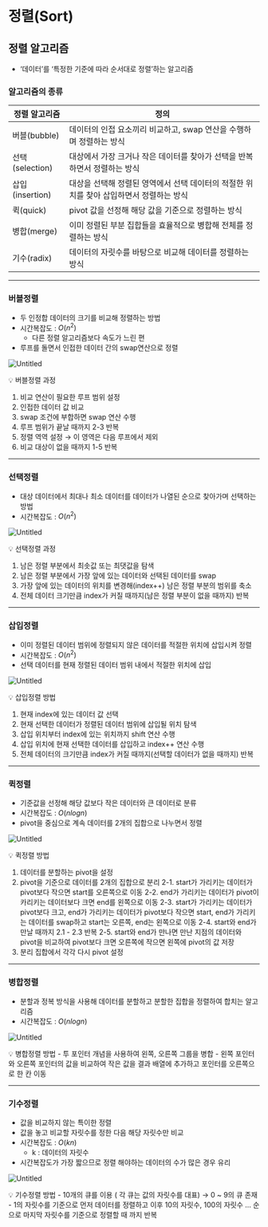 # 정렬(Sort)

## 정렬 알고리즘

- ‘데이터’를 ‘특정한 기준에 따라 순서대로 정렬’하는 알고리즘

### 알고리즘의 종류

| 정렬 알고리즘 | 정의 |
| --- | --- |
| 버블(bubble) | 데이터의 인접 요소끼리 비교하고, swap 연산을 수행하며 정렬하는 방식 |
| 선택(selection) | 대상에서 가장 크거나 작은 데이터를 찾아가 선택을 반복하면서 정렬하는 방식 |
| 삽입(insertion) | 대상을 선택해 정렬된 영역에서 선택 데이터의 적절한 위치를 찾아 삽입하면서 정렬하는 방식 |
| 퀵(quick) | pivot 값을 선정해 해당 값을 기준으로 정렬하는 방식 |
| 병합(merge) | 이미 정렬된 부분 집합들을 효율적으로 병합해 전체를 정렬하는 방식 |
| 기수(radix) | 데이터의 자릿수를 바탕으로 비교해 데이터를 정렬하는 방식 |

---

### 버블정렬

- 두 인정합 데이터의 크기를 비교해 정렬하는 방법
- 시간복잡도 : $O(n^2)$
    - 다른 정렬 알고리즘보다 속도가 느린 편
- 루프를 돌면서 인접한 데이터 간의 swap연산으로 정렬

![Untitled](img/Untitled.png)

<aside>
💡 버블정렬 과정

1. 비교 연산이 필요한 루프 범위 설정
2. 인접한 데이터 값 비교
3. swap 조건에 부합하면 swap 연산 수행
4. 루프 범위가 끝날 때까지 2-3 반복
5. 정렬 역역 설정 → 이 영역은 다음 루프에서 제외
6. 비교 대상이 없을 때까지 1-5 반복

</aside>

---

### 선택정렬

- 대상 데이터에서 최대나 최소 데이터를 데이터가 나열된 순으로 찾아가며 선택하는 방법
- 시간복잡도 : $O(n^2)$

![Untitled](img/Untitled%201.png)

<aside>
💡 선택정렬 과정

1. 남은 정렬 부분에서 최솟값 또는 최댓값을 탐색
2. 남은 정렬 부분에서 가장 앞에 있는 데이터와 선택된 데이터를 swap
3. 가장 앞에 있는 데이터의 위치를 변경해(index++) 남은 정렬 부분의 범위를 축소
4. 전체 데이터 크기만큼 index가 커질 때까지(남은 정렬 부분이 없을 때까지) 반복

</aside>

---

### 삽입정렬

- 이미 정렬된 데이터 범위에 정렬되지 않은 데이터를 적절한 위치에 삽입시켜 정렬
- 시간복잡도 : $O(n^2)$
- 선택 데이터를 현재 정렬된 데이터 범위 내에서 적절한 위치에 삽입

![Untitled](img/Untitled%202.png)

<aside>
💡 삽입정렬 방법

1. 현재 index에 있는 데이터 값 선택
2. 현재 선택한 데이터가 정렬된 데이터 범위에 삽입될 위치 탐색
3. 삽입 위치부터 index에 있는 위치까지 shift 연산 수행
4. 삽입 위치에 현재 선택한 데이터를 삽입하고 index++ 연산 수행
5. 전체 데이터의 크기만큼 index가 커질 때까지(선택할 데이터가 없을 때까지) 반복

</aside>

---

### 퀵정렬

- 기준값을 선정해 해당 값보다 작은 데이터와 큰 데이터로 분류
- 시간복잡도 : $O(nlogn)$
- pivot을 중심으로 계속 데이터를 2개의 집합으로 나누면서 정렬

![Untitled](img/Untitled%203.png)

<aside>
💡 퀵정렬 방법

1. 데이터를 분할하는 pivot을 설정
2. pivot을 기준으로 데이터를 2개의 집합으로 분리
   2-1. start가 가리키는 데이터가 pivot보다 작으면 start를 오른쪽으로 이동
   2-2. end가 가리키는 데이터가 pivot이 카리키는 데이터보다 크면 end를 왼쪽으로 이동
   2-3. start가 가리키는 데이터가 pivot보다 크고, end가 가리키는 데이터가 pivot보다 작으면 start, end가 가리키는 데이터를 swap하고 start는 오른쪽, end는 왼쪽으로 이동
   2-4. start와 end가 만날 때까지 2.1 - 2.3 반복
   2-5. start와 end가 만나면 만난 지점의 데이터와 pivot을 비교하여 pivot보다 크면 오른쪽에 작으면 왼쪽에 pivot의 값 저장
3. 분리 집합에서 각각 다시 pivot 설정

</aside>

---

### 병합정렬

- 분할과 정복 방식을 사용해 데이터를 분할하고 분할한 집합을 정렬하여 합치는 알고리즘
- 시간복잡도 : $O(nlogn)$

![Untitled](img/Untitled%204.png)

<aside>
💡 병합정렬 방법
- 투 포인터 개념을 사용하여 왼쪽, 오른쪽 그룹을 병합
- 왼쪽 포인터와 오른쪽 포인터의 값을 비교하여 작은 값을 결과 배열에 추가하고 포인터를 오른쪽으로 한 칸 이동

</aside>

---

### 기수정렬

- 값을 비교하지 않는 특이한 정렬
- 값을 놓고 비교할 자릿수를 정한 다음 해당 자릿수만 비교
- 시간복잡도 : $O(kn)$
    - k : 데이터의 자릿수
- 시간복잡도가 가장 짧으므로 정렬 해야하는 데이터의 수가 많은 경우 유리

![Untitled](img/Untitled%205.png)

<aside>
💡 기수정렬 방법
- 10개의 큐를 이용 ( 각 큐는 값의 자릿수를 대표) → 0 ~ 9의 큐 존재
- 1의 자릿수를 기준으로 먼저 데이터를 정렬하고 이후 10의 자릿수, 100의 자릿수 … 순으로 마지막 자릿수를 기준으로 정렬할 때 까지 반복

</aside>